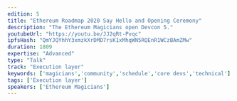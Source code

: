 ```yaml
---
edition: 5
title: "Ethereum Roadmap 2020 Say Hello and Opening Ceremony"
description: "The Ethereum Magicians open Devcon 5."
youtubeUrl: "https://youtu.be/JJ2qRt-Pvqc"
ipfsHash: "QmYJQYhhY3xmzkXrDMD7rsK1xMhqWN5RQEnR1WCzBAmZMw"
duration: 1809
expertise: "Advanced"
type: "Talk"
track: "Execution layer"
keywords: ['magicians','community','schedule','core devs','technical']
tags: ['Execution layer']
speakers: ['Ethereum Magicians']
---
```

